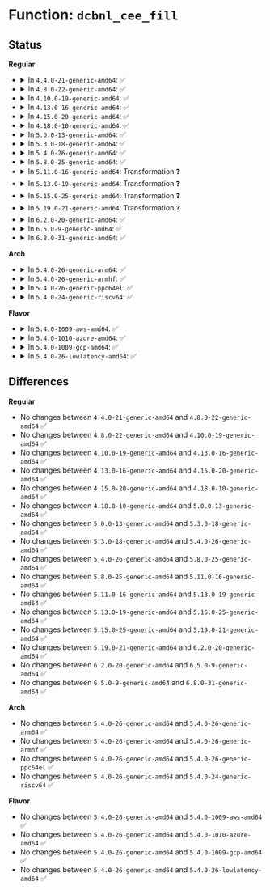 # Function: <code>dcbnl_cee_fill</code>

## Status
<b>Regular</b>
<ul>
<li>
<details>
<summary>In <code>4.4.0-21-generic-amd64</code>: ✅</summary>

```c
int dcbnl_cee_fill(struct sk_buff * skb, struct net_device * netdev)
```

```json
{
  "name": "dcbnl_cee_fill",
  "collision_type": "Unique Static",
  "inline_type": "No",
  "funcs": [
    {
      "addr": 18446744071587316160,
      "name": "dcbnl_cee_fill",
      "external": false,
      "loc": "net/dcb/dcbnl.c:1219",
      "file": "net/dcb/dcbnl.c",
      "inline": "seen, unknown",
      "caller_inline": [],
      "caller_func": [
        "net/dcb/dcbnl.c:dcbnl_cee_get",
        "net/dcb/dcbnl.c:dcbnl_notify"
      ]
    }
  ],
  "symbols": [
    {
      "addr": 18446744071587316160,
      "name": "dcbnl_cee_fill",
      "section": ".text",
      "bind": "STB_LOCAL",
      "size": 1408
    }
  ]
}
```
</details>
</li>
<li>
<details>
<summary>In <code>4.8.0-22-generic-amd64</code>: ✅</summary>

```c
int dcbnl_cee_fill(struct sk_buff * skb, struct net_device * netdev)
```

```json
{
  "name": "dcbnl_cee_fill",
  "collision_type": "Unique Static",
  "inline_type": "No",
  "funcs": [
    {
      "addr": 18446744071587786880,
      "name": "dcbnl_cee_fill",
      "external": false,
      "loc": "net/dcb/dcbnl.c:1219",
      "file": "net/dcb/dcbnl.c",
      "inline": "seen, unknown",
      "caller_inline": [],
      "caller_func": [
        "net/dcb/dcbnl.c:dcbnl_cee_get",
        "net/dcb/dcbnl.c:dcbnl_notify"
      ]
    }
  ],
  "symbols": [
    {
      "addr": 18446744071587786880,
      "name": "dcbnl_cee_fill",
      "section": ".text",
      "bind": "STB_LOCAL",
      "size": 1405
    }
  ]
}
```
</details>
</li>
<li>
<details>
<summary>In <code>4.10.0-19-generic-amd64</code>: ✅</summary>

```c
int dcbnl_cee_fill(struct sk_buff * skb, struct net_device * netdev)
```

```json
{
  "name": "dcbnl_cee_fill",
  "collision_type": "Unique Static",
  "inline_type": "No",
  "funcs": [
    {
      "addr": 18446744071588002032,
      "name": "dcbnl_cee_fill",
      "external": false,
      "loc": "net/dcb/dcbnl.c:1219",
      "file": "net/dcb/dcbnl.c",
      "inline": "seen, unknown",
      "caller_inline": [],
      "caller_func": [
        "net/dcb/dcbnl.c:dcbnl_cee_get",
        "net/dcb/dcbnl.c:dcbnl_notify"
      ]
    }
  ],
  "symbols": [
    {
      "addr": 18446744071588002032,
      "name": "dcbnl_cee_fill",
      "section": ".text",
      "bind": "STB_LOCAL",
      "size": 1326
    }
  ]
}
```
</details>
</li>
<li>
<details>
<summary>In <code>4.13.0-16-generic-amd64</code>: ✅</summary>

```c
int dcbnl_cee_fill(struct sk_buff * skb, struct net_device * netdev)
```

```json
{
  "name": "dcbnl_cee_fill",
  "collision_type": "Unique Static",
  "inline_type": "No",
  "funcs": [
    {
      "addr": 18446744071588160240,
      "name": "dcbnl_cee_fill",
      "external": false,
      "loc": "net/dcb/dcbnl.c:1212",
      "file": "net/dcb/dcbnl.c",
      "inline": "seen, unknown",
      "caller_inline": [],
      "caller_func": [
        "net/dcb/dcbnl.c:dcbnl_cee_get",
        "net/dcb/dcbnl.c:dcbnl_notify"
      ]
    }
  ],
  "symbols": [
    {
      "addr": 18446744071588160240,
      "name": "dcbnl_cee_fill",
      "section": ".text",
      "bind": "STB_LOCAL",
      "size": 1298
    }
  ]
}
```
</details>
</li>
<li>
<details>
<summary>In <code>4.15.0-20-generic-amd64</code>: ✅</summary>

```c
int dcbnl_cee_fill(struct sk_buff * skb, struct net_device * netdev)
```

```json
{
  "name": "dcbnl_cee_fill",
  "collision_type": "Unique Static",
  "inline_type": "No",
  "funcs": [
    {
      "addr": 18446744071588708528,
      "name": "dcbnl_cee_fill",
      "external": false,
      "loc": "net/dcb/dcbnl.c:1212",
      "file": "net/dcb/dcbnl.c",
      "inline": "seen, unknown",
      "caller_inline": [],
      "caller_func": [
        "net/dcb/dcbnl.c:dcbnl_cee_get",
        "net/dcb/dcbnl.c:dcbnl_notify"
      ]
    }
  ],
  "symbols": [
    {
      "addr": 18446744071588708528,
      "name": "dcbnl_cee_fill",
      "section": ".text",
      "bind": "STB_LOCAL",
      "size": 1317
    }
  ]
}
```
</details>
</li>
<li>
<details>
<summary>In <code>4.18.0-10-generic-amd64</code>: ✅</summary>

```c
int dcbnl_cee_fill(struct sk_buff * skb, struct net_device * netdev)
```

```json
{
  "name": "dcbnl_cee_fill",
  "collision_type": "Unique Static",
  "inline_type": "No",
  "funcs": [
    {
      "addr": 18446744071589074944,
      "name": "dcbnl_cee_fill",
      "external": false,
      "loc": "net/dcb/dcbnl.c:1224",
      "file": "net/dcb/dcbnl.c",
      "inline": "seen, unknown",
      "caller_inline": [],
      "caller_func": [
        "net/dcb/dcbnl.c:dcbnl_cee_get",
        "net/dcb/dcbnl.c:dcbnl_notify"
      ]
    }
  ],
  "symbols": [
    {
      "addr": 18446744071589074944,
      "name": "dcbnl_cee_fill",
      "section": ".text",
      "bind": "STB_LOCAL",
      "size": 1343
    }
  ]
}
```
</details>
</li>
<li>
<details>
<summary>In <code>5.0.0-13-generic-amd64</code>: ✅</summary>

```c
int dcbnl_cee_fill(struct sk_buff * skb, struct net_device * netdev)
```

```json
{
  "name": "dcbnl_cee_fill",
  "collision_type": "Unique Static",
  "inline_type": "No",
  "funcs": [
    {
      "addr": 18446744071589301600,
      "name": "dcbnl_cee_fill",
      "external": false,
      "loc": "net/dcb/dcbnl.c:1224",
      "file": "net/dcb/dcbnl.c",
      "inline": "seen, unknown",
      "caller_inline": [],
      "caller_func": [
        "net/dcb/dcbnl.c:dcbnl_cee_get",
        "net/dcb/dcbnl.c:dcbnl_notify"
      ]
    }
  ],
  "symbols": [
    {
      "addr": 18446744071589301600,
      "name": "dcbnl_cee_fill",
      "section": ".text",
      "bind": "STB_LOCAL",
      "size": 1343
    }
  ]
}
```
</details>
</li>
<li>
<details>
<summary>In <code>5.3.0-18-generic-amd64</code>: ✅</summary>

```c
int dcbnl_cee_fill(struct sk_buff * skb, struct net_device * netdev)
```

```json
{
  "name": "dcbnl_cee_fill",
  "collision_type": "Unique Static",
  "inline_type": "No",
  "funcs": [
    {
      "addr": 18446744071589757616,
      "name": "dcbnl_cee_fill",
      "external": false,
      "loc": "net/dcb/dcbnl.c:1227",
      "file": "net/dcb/dcbnl.c",
      "inline": "seen, unknown",
      "caller_inline": [],
      "caller_func": [
        "net/dcb/dcbnl.c:dcbnl_cee_get",
        "net/dcb/dcbnl.c:dcbnl_notify"
      ]
    }
  ],
  "symbols": [
    {
      "addr": 18446744071589757616,
      "name": "dcbnl_cee_fill",
      "section": ".text",
      "bind": "STB_LOCAL",
      "size": 1340
    }
  ]
}
```
</details>
</li>
<li>
<details>
<summary>In <code>5.4.0-26-generic-amd64</code>: ✅</summary>

```c
int dcbnl_cee_fill(struct sk_buff * skb, struct net_device * netdev)
```

```json
{
  "name": "dcbnl_cee_fill",
  "collision_type": "Unique Static",
  "inline_type": "No",
  "funcs": [
    {
      "addr": 18446744071589981200,
      "name": "dcbnl_cee_fill",
      "external": false,
      "loc": "net/dcb/dcbnl.c:1227",
      "file": "net/dcb/dcbnl.c",
      "inline": "seen, unknown",
      "caller_inline": [],
      "caller_func": [
        "net/dcb/dcbnl.c:dcbnl_cee_get",
        "net/dcb/dcbnl.c:dcbnl_notify"
      ]
    }
  ],
  "symbols": [
    {
      "addr": 18446744071589981200,
      "name": "dcbnl_cee_fill",
      "section": ".text",
      "bind": "STB_LOCAL",
      "size": 1340
    }
  ]
}
```
</details>
</li>
<li>
<details>
<summary>In <code>5.8.0-25-generic-amd64</code>: ✅</summary>

```c
int dcbnl_cee_fill(struct sk_buff * skb, struct net_device * netdev)
```

```json
{
  "name": "dcbnl_cee_fill",
  "collision_type": "Unique Static",
  "inline_type": "No",
  "funcs": [
    {
      "addr": 18446744071591014032,
      "name": "dcbnl_cee_fill",
      "external": false,
      "loc": "net/dcb/dcbnl.c:1227",
      "file": "net/dcb/dcbnl.c",
      "inline": "seen, unknown",
      "caller_inline": [],
      "caller_func": [
        "net/dcb/dcbnl.c:dcbnl_cee_get",
        "net/dcb/dcbnl.c:dcbnl_notify"
      ]
    }
  ],
  "symbols": [
    {
      "addr": 18446744071591014032,
      "name": "dcbnl_cee_fill",
      "section": ".text",
      "bind": "STB_LOCAL",
      "size": 1336
    }
  ]
}
```
</details>
</li>
<li>
<details>
<summary>In <code>5.11.0-16-generic-amd64</code>: Transformation ❓</summary>

```c
int dcbnl_cee_fill(struct sk_buff * skb, struct net_device * netdev)
```

```json
{
  "name": "dcbnl_cee_fill",
  "collision_type": "Unique Static",
  "inline_type": "No",
  "funcs": [
    {
      "addr": 0,
      "name": "dcbnl_cee_fill",
      "external": false,
      "loc": "net/dcb/dcbnl.c:1227",
      "file": "net/dcb/dcbnl.c",
      "inline": "seen, unknown",
      "caller_inline": [],
      "caller_func": [
        "net/dcb/dcbnl.c:dcbnl_cee_get",
        "net/dcb/dcbnl.c:dcbnl_notify"
      ]
    }
  ],
  "symbols": [
    {
      "addr": 18446744071591078816,
      "name": "dcbnl_cee_fill",
      "section": ".text",
      "bind": "STB_LOCAL",
      "size": 1338
    },
    {
      "addr": 18446744071591637969,
      "name": "dcbnl_cee_fill.cold",
      "section": ".text",
      "bind": "STB_LOCAL",
      "size": 24
    }
  ]
}
```
</details>
</li>
<li>
<details>
<summary>In <code>5.13.0-19-generic-amd64</code>: Transformation ❓</summary>

```c
int dcbnl_cee_fill(struct sk_buff * skb, struct net_device * netdev)
```

```json
{
  "name": "dcbnl_cee_fill",
  "collision_type": "Unique Static",
  "inline_type": "No",
  "funcs": [
    {
      "addr": 0,
      "name": "dcbnl_cee_fill",
      "external": false,
      "loc": "net/dcb/dcbnl.c:1227",
      "file": "net/dcb/dcbnl.c",
      "inline": "seen, unknown",
      "caller_inline": [],
      "caller_func": [
        "net/dcb/dcbnl.c:dcbnl_cee_get",
        "net/dcb/dcbnl.c:dcbnl_notify"
      ]
    }
  ],
  "symbols": [
    {
      "addr": 18446744071591009584,
      "name": "dcbnl_cee_fill",
      "section": ".text",
      "bind": "STB_LOCAL",
      "size": 1344
    },
    {
      "addr": 18446744071591581430,
      "name": "dcbnl_cee_fill.cold",
      "section": ".text",
      "bind": "STB_LOCAL",
      "size": 24
    }
  ]
}
```
</details>
</li>
<li>
<details>
<summary>In <code>5.15.0-25-generic-amd64</code>: Transformation ❓</summary>

```c
int dcbnl_cee_fill(struct sk_buff * skb, struct net_device * netdev)
```

```json
{
  "name": "dcbnl_cee_fill",
  "collision_type": "Unique Static",
  "inline_type": "No",
  "funcs": [
    {
      "addr": 0,
      "name": "dcbnl_cee_fill",
      "external": false,
      "loc": "net/dcb/dcbnl.c:1227",
      "file": "net/dcb/dcbnl.c",
      "inline": "seen, unknown",
      "caller_inline": [],
      "caller_func": [
        "net/dcb/dcbnl.c:dcbnl_cee_get",
        "net/dcb/dcbnl.c:dcbnl_notify"
      ]
    }
  ],
  "symbols": [
    {
      "addr": 18446744071591850912,
      "name": "dcbnl_cee_fill",
      "section": ".text",
      "bind": "STB_LOCAL",
      "size": 1344
    },
    {
      "addr": 18446744071592746693,
      "name": "dcbnl_cee_fill.cold",
      "section": ".text",
      "bind": "STB_LOCAL",
      "size": 24
    }
  ]
}
```
</details>
</li>
<li>
<details>
<summary>In <code>5.19.0-21-generic-amd64</code>: Transformation ❓</summary>

```c
int dcbnl_cee_fill(struct sk_buff * skb, struct net_device * netdev)
```

```json
{
  "name": "dcbnl_cee_fill",
  "collision_type": "Unique Static",
  "inline_type": "No",
  "funcs": [
    {
      "addr": 0,
      "name": "dcbnl_cee_fill",
      "external": false,
      "loc": "net/dcb/dcbnl.c:1227",
      "file": "net/dcb/dcbnl.c",
      "inline": "seen, unknown",
      "caller_inline": [],
      "caller_func": [
        "net/dcb/dcbnl.c:dcbnl_cee_get",
        "net/dcb/dcbnl.c:dcbnl_notify"
      ]
    }
  ],
  "symbols": [
    {
      "addr": 18446744071593568656,
      "name": "dcbnl_cee_fill",
      "section": ".text",
      "bind": "STB_LOCAL",
      "size": 1363
    },
    {
      "addr": 18446744071594633229,
      "name": "dcbnl_cee_fill.cold",
      "section": ".text",
      "bind": "STB_LOCAL",
      "size": 24
    }
  ]
}
```
</details>
</li>
<li>
<details>
<summary>In <code>6.2.0-20-generic-amd64</code>: ✅</summary>

```c
int dcbnl_cee_fill(struct sk_buff * skb, struct net_device * netdev)
```

```json
{
  "name": "dcbnl_cee_fill",
  "collision_type": "Unique Static",
  "inline_type": "No",
  "funcs": [
    {
      "addr": 18446744071595491888,
      "name": "dcbnl_cee_fill",
      "external": false,
      "loc": "net/dcb/dcbnl.c:1306",
      "file": "net/dcb/dcbnl.c",
      "inline": "seen, unknown",
      "caller_inline": [],
      "caller_func": [
        "net/dcb/dcbnl.c:dcbnl_cee_get",
        "net/dcb/dcbnl.c:dcbnl_notify"
      ]
    }
  ],
  "symbols": [
    {
      "addr": 18446744071595491888,
      "name": "dcbnl_cee_fill",
      "section": ".text",
      "bind": "STB_LOCAL",
      "size": 1387
    }
  ]
}
```
</details>
</li>
<li>
<details>
<summary>In <code>6.5.0-9-generic-amd64</code>: ✅</summary>

```c
int dcbnl_cee_fill(struct sk_buff * skb, struct net_device * netdev)
```

```json
{
  "name": "dcbnl_cee_fill",
  "collision_type": "Unique Static",
  "inline_type": "No",
  "funcs": [
    {
      "addr": 18446744071596000736,
      "name": "dcbnl_cee_fill",
      "external": false,
      "loc": "net/dcb/dcbnl.c:1363",
      "file": "net/dcb/dcbnl.c",
      "inline": "seen, unknown",
      "caller_inline": [],
      "caller_func": [
        "net/dcb/dcbnl.c:dcbnl_cee_get",
        "net/dcb/dcbnl.c:dcbnl_notify"
      ]
    }
  ],
  "symbols": [
    {
      "addr": 18446744071596000736,
      "name": "dcbnl_cee_fill",
      "section": ".text",
      "bind": "STB_LOCAL",
      "size": 1387
    }
  ]
}
```
</details>
</li>
<li>
<details>
<summary>In <code>6.8.0-31-generic-amd64</code>: ✅</summary>

```c
int dcbnl_cee_fill(struct sk_buff * skb, struct net_device * netdev)
```

```json
{
  "name": "dcbnl_cee_fill",
  "collision_type": "Unique Static",
  "inline_type": "No",
  "funcs": [
    {
      "addr": 18446744071596860448,
      "name": "dcbnl_cee_fill",
      "external": false,
      "loc": "net/dcb/dcbnl.c:1363",
      "file": "net/dcb/dcbnl.c",
      "inline": "seen, unknown",
      "caller_inline": [],
      "caller_func": [
        "net/dcb/dcbnl.c:dcbnl_cee_get",
        "net/dcb/dcbnl.c:dcbnl_notify"
      ]
    }
  ],
  "symbols": [
    {
      "addr": 18446744071596860448,
      "name": "dcbnl_cee_fill",
      "section": ".text",
      "bind": "STB_LOCAL",
      "size": 1394
    }
  ]
}
```
</details>
</li>
</ul>
<b>Arch</b>
<ul>
<li>
<details>
<summary>In <code>5.4.0-26-generic-arm64</code>: ✅</summary>

```c
int dcbnl_cee_fill(struct sk_buff * skb, struct net_device * netdev)
```

```json
{
  "name": "dcbnl_cee_fill",
  "collision_type": "Unique Static",
  "inline_type": "No",
  "funcs": [
    {
      "addr": 18446603336503719408,
      "name": "dcbnl_cee_fill",
      "external": false,
      "loc": "net/dcb/dcbnl.c:1227",
      "file": "net/dcb/dcbnl.c",
      "inline": "seen, unknown",
      "caller_inline": [],
      "caller_func": [
        "net/dcb/dcbnl.c:dcbnl_cee_get",
        "net/dcb/dcbnl.c:dcbnl_notify"
      ]
    }
  ],
  "symbols": [
    {
      "addr": 18446603336503719408,
      "name": "dcbnl_cee_fill",
      "section": ".text",
      "bind": "STB_LOCAL",
      "size": 1400
    }
  ]
}
```
</details>
</li>
<li>
<details>
<summary>In <code>5.4.0-26-generic-armhf</code>: ✅</summary>

```c
int dcbnl_cee_fill(struct sk_buff * skb, struct net_device * netdev)
```

```json
{
  "name": "dcbnl_cee_fill",
  "collision_type": "Unique Static",
  "inline_type": "No",
  "funcs": [
    {
      "addr": 3236353908,
      "name": "dcbnl_cee_fill",
      "external": false,
      "loc": "net/dcb/dcbnl.c:1227",
      "file": "net/dcb/dcbnl.c",
      "inline": "seen, unknown",
      "caller_inline": [],
      "caller_func": [
        "net/dcb/dcbnl.c:dcbnl_cee_get",
        "net/dcb/dcbnl.c:dcbnl_notify"
      ]
    }
  ],
  "symbols": [
    {
      "addr": 3236353908,
      "name": "dcbnl_cee_fill",
      "section": ".text",
      "bind": "STB_LOCAL",
      "size": 1236
    }
  ]
}
```
</details>
</li>
<li>
<details>
<summary>In <code>5.4.0-26-generic-ppc64el</code>: ✅</summary>

```c
int dcbnl_cee_fill(struct sk_buff * skb, struct net_device * netdev)
```

```json
{
  "name": "dcbnl_cee_fill",
  "collision_type": "Unique Static",
  "inline_type": "No",
  "funcs": [
    {
      "addr": 13835058055297557936,
      "name": "dcbnl_cee_fill",
      "external": false,
      "loc": "net/dcb/dcbnl.c:1227",
      "file": "net/dcb/dcbnl.c",
      "inline": "seen, unknown",
      "caller_inline": [],
      "caller_func": [
        "net/dcb/dcbnl.c:dcbnl_cee_get",
        "net/dcb/dcbnl.c:dcbnl_notify"
      ]
    }
  ],
  "symbols": [
    {
      "addr": 13835058055297557936,
      "name": "dcbnl_cee_fill",
      "section": ".text",
      "bind": "STB_LOCAL",
      "size": 1720
    }
  ]
}
```
</details>
</li>
<li>
<details>
<summary>In <code>5.4.0-24-generic-riscv64</code>: ✅</summary>

```c
int dcbnl_cee_fill(struct sk_buff * skb, struct net_device * netdev)
```

```json
{
  "name": "dcbnl_cee_fill",
  "collision_type": "Unique Static",
  "inline_type": "No",
  "funcs": [
    {
      "addr": 18446743936279646420,
      "name": "dcbnl_cee_fill",
      "external": false,
      "loc": "net/dcb/dcbnl.c:1227",
      "file": "net/dcb/dcbnl.c",
      "inline": "seen, unknown",
      "caller_inline": [],
      "caller_func": [
        "net/dcb/dcbnl.c:dcbnl_cee_get",
        "net/dcb/dcbnl.c:dcbnl_notify"
      ]
    }
  ],
  "symbols": [
    {
      "addr": 18446743936279646420,
      "name": "dcbnl_cee_fill",
      "section": ".text",
      "bind": "STB_LOCAL",
      "size": 950
    }
  ]
}
```
</details>
</li>
</ul>
<b>Flavor</b>
<ul>
<li>
<details>
<summary>In <code>5.4.0-1009-aws-amd64</code>: ✅</summary>

```c
int dcbnl_cee_fill(struct sk_buff * skb, struct net_device * netdev)
```

```json
{
  "name": "dcbnl_cee_fill",
  "collision_type": "Unique Static",
  "inline_type": "No",
  "funcs": [
    {
      "addr": 18446744071589584800,
      "name": "dcbnl_cee_fill",
      "external": false,
      "loc": "net/dcb/dcbnl.c:1227",
      "file": "net/dcb/dcbnl.c",
      "inline": "seen, unknown",
      "caller_inline": [],
      "caller_func": [
        "net/dcb/dcbnl.c:dcbnl_cee_get",
        "net/dcb/dcbnl.c:dcbnl_notify"
      ]
    }
  ],
  "symbols": [
    {
      "addr": 18446744071589584800,
      "name": "dcbnl_cee_fill",
      "section": ".text",
      "bind": "STB_LOCAL",
      "size": 1340
    }
  ]
}
```
</details>
</li>
<li>
<details>
<summary>In <code>5.4.0-1010-azure-amd64</code>: ✅</summary>

```c
int dcbnl_cee_fill(struct sk_buff * skb, struct net_device * netdev)
```

```json
{
  "name": "dcbnl_cee_fill",
  "collision_type": "Unique Static",
  "inline_type": "No",
  "funcs": [
    {
      "addr": 18446744071589309328,
      "name": "dcbnl_cee_fill",
      "external": false,
      "loc": "net/dcb/dcbnl.c:1227",
      "file": "net/dcb/dcbnl.c",
      "inline": "seen, unknown",
      "caller_inline": [],
      "caller_func": [
        "net/dcb/dcbnl.c:dcbnl_cee_get",
        "net/dcb/dcbnl.c:dcbnl_notify"
      ]
    }
  ],
  "symbols": [
    {
      "addr": 18446744071589309328,
      "name": "dcbnl_cee_fill",
      "section": ".text",
      "bind": "STB_LOCAL",
      "size": 1340
    }
  ]
}
```
</details>
</li>
<li>
<details>
<summary>In <code>5.4.0-1009-gcp-amd64</code>: ✅</summary>

```c
int dcbnl_cee_fill(struct sk_buff * skb, struct net_device * netdev)
```

```json
{
  "name": "dcbnl_cee_fill",
  "collision_type": "Unique Static",
  "inline_type": "No",
  "funcs": [
    {
      "addr": 18446744071590026832,
      "name": "dcbnl_cee_fill",
      "external": false,
      "loc": "net/dcb/dcbnl.c:1227",
      "file": "net/dcb/dcbnl.c",
      "inline": "seen, unknown",
      "caller_inline": [],
      "caller_func": [
        "net/dcb/dcbnl.c:dcbnl_cee_get",
        "net/dcb/dcbnl.c:dcbnl_notify"
      ]
    }
  ],
  "symbols": [
    {
      "addr": 18446744071590026832,
      "name": "dcbnl_cee_fill",
      "section": ".text",
      "bind": "STB_LOCAL",
      "size": 1340
    }
  ]
}
```
</details>
</li>
<li>
<details>
<summary>In <code>5.4.0-26-lowlatency-amd64</code>: ✅</summary>

```c
int dcbnl_cee_fill(struct sk_buff * skb, struct net_device * netdev)
```

```json
{
  "name": "dcbnl_cee_fill",
  "collision_type": "Unique Static",
  "inline_type": "No",
  "funcs": [
    {
      "addr": 18446744071590076864,
      "name": "dcbnl_cee_fill",
      "external": false,
      "loc": "net/dcb/dcbnl.c:1227",
      "file": "net/dcb/dcbnl.c",
      "inline": "seen, unknown",
      "caller_inline": [],
      "caller_func": [
        "net/dcb/dcbnl.c:dcbnl_cee_get",
        "net/dcb/dcbnl.c:dcbnl_notify"
      ]
    }
  ],
  "symbols": [
    {
      "addr": 18446744071590076864,
      "name": "dcbnl_cee_fill",
      "section": ".text",
      "bind": "STB_LOCAL",
      "size": 1340
    }
  ]
}
```
</details>
</li>
</ul>

## Differences
<b>Regular</b>
<ul>
<li>
No changes between <code>4.4.0-21-generic-amd64</code> and <code>4.8.0-22-generic-amd64</code> ✅
</li>
<li>
No changes between <code>4.8.0-22-generic-amd64</code> and <code>4.10.0-19-generic-amd64</code> ✅
</li>
<li>
No changes between <code>4.10.0-19-generic-amd64</code> and <code>4.13.0-16-generic-amd64</code> ✅
</li>
<li>
No changes between <code>4.13.0-16-generic-amd64</code> and <code>4.15.0-20-generic-amd64</code> ✅
</li>
<li>
No changes between <code>4.15.0-20-generic-amd64</code> and <code>4.18.0-10-generic-amd64</code> ✅
</li>
<li>
No changes between <code>4.18.0-10-generic-amd64</code> and <code>5.0.0-13-generic-amd64</code> ✅
</li>
<li>
No changes between <code>5.0.0-13-generic-amd64</code> and <code>5.3.0-18-generic-amd64</code> ✅
</li>
<li>
No changes between <code>5.3.0-18-generic-amd64</code> and <code>5.4.0-26-generic-amd64</code> ✅
</li>
<li>
No changes between <code>5.4.0-26-generic-amd64</code> and <code>5.8.0-25-generic-amd64</code> ✅
</li>
<li>
No changes between <code>5.8.0-25-generic-amd64</code> and <code>5.11.0-16-generic-amd64</code> ✅
</li>
<li>
No changes between <code>5.11.0-16-generic-amd64</code> and <code>5.13.0-19-generic-amd64</code> ✅
</li>
<li>
No changes between <code>5.13.0-19-generic-amd64</code> and <code>5.15.0-25-generic-amd64</code> ✅
</li>
<li>
No changes between <code>5.15.0-25-generic-amd64</code> and <code>5.19.0-21-generic-amd64</code> ✅
</li>
<li>
No changes between <code>5.19.0-21-generic-amd64</code> and <code>6.2.0-20-generic-amd64</code> ✅
</li>
<li>
No changes between <code>6.2.0-20-generic-amd64</code> and <code>6.5.0-9-generic-amd64</code> ✅
</li>
<li>
No changes between <code>6.5.0-9-generic-amd64</code> and <code>6.8.0-31-generic-amd64</code> ✅
</li>
</ul>
<b>Arch</b>
<ul>
<li>
No changes between <code>5.4.0-26-generic-amd64</code> and <code>5.4.0-26-generic-arm64</code> ✅
</li>
<li>
No changes between <code>5.4.0-26-generic-amd64</code> and <code>5.4.0-26-generic-armhf</code> ✅
</li>
<li>
No changes between <code>5.4.0-26-generic-amd64</code> and <code>5.4.0-26-generic-ppc64el</code> ✅
</li>
<li>
No changes between <code>5.4.0-26-generic-amd64</code> and <code>5.4.0-24-generic-riscv64</code> ✅
</li>
</ul>
<b>Flavor</b>
<ul>
<li>
No changes between <code>5.4.0-26-generic-amd64</code> and <code>5.4.0-1009-aws-amd64</code> ✅
</li>
<li>
No changes between <code>5.4.0-26-generic-amd64</code> and <code>5.4.0-1010-azure-amd64</code> ✅
</li>
<li>
No changes between <code>5.4.0-26-generic-amd64</code> and <code>5.4.0-1009-gcp-amd64</code> ✅
</li>
<li>
No changes between <code>5.4.0-26-generic-amd64</code> and <code>5.4.0-26-lowlatency-amd64</code> ✅
</li>
</ul>
